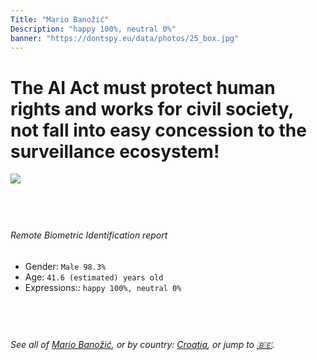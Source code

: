 ```yaml
---
Title: "Mario Banožić"
Description: "happy 100%, neutral 0%"
banner: "https://dontspy.eu/data/photos/25_box.jpg"
---
```


# The AI Act must protect human rights and works for civil society, not fall into easy concession to the surveillance ecosystem!

<link rel="stylesheet" type="text/css" href="/css/blog.css" />

<div class="is-fake" hidden>

_This is a **fake picture**_, we collect these anyway [because the AI Act](why-deepfake) negotiation moves in a way that would create more mess in our lives! for a longer explanation, read [The Dual Threat: How Losing the Biometric Battle Fuels Deepfake Proliferation](/blog/the-dual-threat-how-losing-the-biometric-battle-fuels-deepfake-proliferation/)

</div>

<!-- <img src="https://dontspy.eu/data/photos/54_box.jpg" /> -->
<img src="https://dontspy.eu/data/photos/25_box.jpg" />

## <br>

###### Remote Biometric Identification report

* <span class="label">Gender:</span> `Male 98.3%`
* <span class="label">Age:</span> `41.6 (estimated) years old`
* <span class="label">Expressions::</span> `happy 100%, neutral 0%`

## <br>

###### See all of [Mario Banožić](/policymaker#Mario%20Bano%C5%BEi%C4%87), or by country: [Croatia](/country#Croatia), or jump to [🇧🇪](/x/105).

## <br>